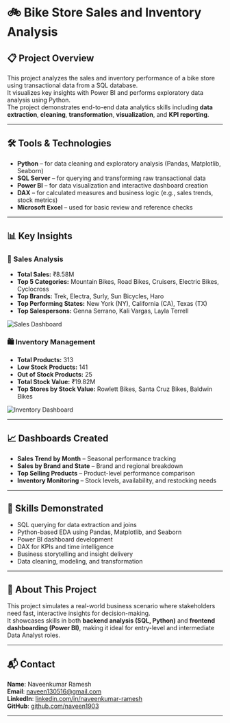 # 🚲 Bike Store Sales and Inventory Analysis

## 📋 Project Overview

This project analyzes the sales and inventory performance of a bike store using transactional data from a SQL database.  
It visualizes key insights with Power BI and performs exploratory data analysis using Python.  
The project demonstrates end-to-end data analytics skills including **data extraction**, **cleaning**, **transformation**, **visualization**, and **KPI reporting**.

---

## 🛠️ Tools & Technologies

- **Python** – for data cleaning and exploratory analysis (Pandas, Matplotlib, Seaborn)
- **SQL Server** – for querying and transforming raw transactional data
- **Power BI** – for data visualization and interactive dashboard creation
- **DAX** – for calculated measures and business logic (e.g., sales trends, stock metrics)
- **Microsoft Excel** – used for basic review and reference checks

---

## 📊 Key Insights

### 🚴 Sales Analysis

- **Total Sales:** ₹8.58M
- **Top 5 Categories:** Mountain Bikes, Road Bikes, Cruisers, Electric Bikes, Cyclocross
- **Top Brands:** Trek, Electra, Surly, Sun Bicycles, Haro
- **Top Performing States:** New York (NY), California (CA), Texas (TX)
- **Top Salespersons:** Genna Serrano, Kali Vargas, Layla Terrell

![Sales Dashboard](https://github.com/user-attachments/assets/0ba877fa-9c44-45d1-8ec7-269785971040)

### 🛍️ Inventory Management

- **Total Products:** 313
- **Low Stock Products:** 141
- **Out of Stock Products:** 25
- **Total Stock Value:** ₹19.82M
- **Top Stores by Stock Value:** Rowlett Bikes, Santa Cruz Bikes, Baldwin Bikes

![Inventory Dashboard](https://github.com/user-attachments/assets/ab0c2997-7a6b-456d-a36d-bcfcae7d5726)

---

## 📈 Dashboards Created

- **Sales Trend by Month** – Seasonal performance tracking
- **Sales by Brand and State** – Brand and regional breakdown
- **Top Selling Products** – Product-level performance comparison
- **Inventory Monitoring** – Stock levels, availability, and restocking needs

---

## 🌟 Skills Demonstrated

- SQL querying for data extraction and joins
- Python-based EDA using Pandas, Matplotlib, and Seaborn
- Power BI dashboard development
- DAX for KPIs and time intelligence
- Business storytelling and insight delivery
- Data cleaning, modeling, and transformation

---

## 📢 About This Project

This project simulates a real-world business scenario where stakeholders need fast, interactive insights for decision-making.  
It showcases skills in both **backend analysis (SQL, Python)** and **frontend dashboarding (Power BI)**, making it ideal for entry-level and intermediate Data Analyst roles.

---

## 📬 Contact

**Name**: Naveenkumar Ramesh  
**Email**: [naveen130516@gmail.com](mailto:naveen130516@gmail.com)  
**LinkedIn**: [linkedin.com/in/naveenkumar-ramesh](https://www.linkedin.com/in/naveenkumar-ramesh)  
**GitHub**: [github.com/naveen1903](https://github.com/naveen1903)

---
